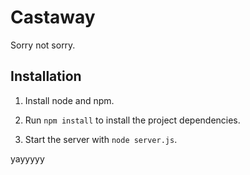 Castaway
========

Sorry not sorry.

## Installation

1. Install node and npm.

2. Run `npm install` to install the project dependencies.

3. Start the server with `node server.js`.

yayyyyy
